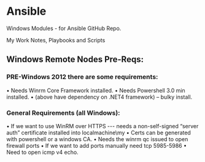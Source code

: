 # Ansible
Windows Modules - for Ansible GitHub Repo.

My Work Notes, Playbooks and Scripts

## Windows Remote Nodes Pre-Reqs:
### PRE-Windows 2012 there are some requirements:
• Needs Winrm Core Framework installed.
• Needs Powershell 3.0 min installed.
• (above have dependency on .NET4 framework) – bulky install.

### General Requirements (all Windows):
• If we want to use WinRM over HTTPS --- needs a non-self-signed “server auth” certificate installed into localmachine\my 
• Certs can be generated with powershell or a windows CA.
• Needs the winrm qc issued to open firewall ports
• If we want to add ports manually need tcp 5985-5986
• Need to open icmp v4 echo.
